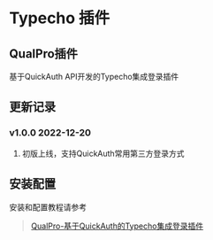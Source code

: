 # Typecho 插件

## QualPro插件

基于QuickAuth API开发的Typecho集成登录插件

## 更新记录

### v1.0.0 2022-12-20

1. 初版上线，支持QuickAuth常用第三方登录方式

## 安装配置

安装和配置教程请参考

> [QualPro-基于QuickAuth的Typecho集成登录插件](https://blog.wixy.cn/archives/99.html)
